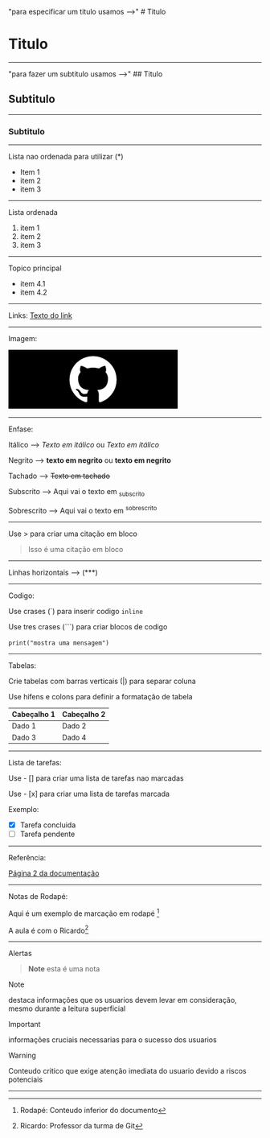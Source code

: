 "para especificar um titulo usamos -->" # Titulo

# Titulo
***
"para fazer um subtitulo usamos -->" ## Titulo

## Subtitulo
***
### Subtitulo
***
Lista nao ordenada para utilizar (*)

* Item 1
* item 2
* item 3
***
  Lista ordenada
1. item 1
2. item 2
3. item 3
***
Topico principal

* item 4.1
* item 4.2
***
Links:
[Texto do link](www.osgurisaoruim.com)
***
Imagem:


![Imagem](https://github.com/ryandeola/UC10_Documento/blob/main/download.png)
***
Enfase:

Itálico -->  *Texto em itálico* ou _Texto em itálico_

Negrito --> **texto em negrito** ou __texto em negrito__

Tachado --> ~~Texto em tachado~~

Subscrito --> Aqui vai o texto em <sub> subscrito </sub>

Sobrescrito --> Aqui vai o texto em <sup> sobrescrito </sup>
***
Use > para criar uma citação em bloco

> Isso é uma citação em bloco
***
Linhas horizontais --> (***) 
***
Codigo:

Use crases (\`) para inserir codigo `inline`

Use tres crases (```) para criar blocos de codigo

`print("mostra uma mensagem")`
***
Tabelas:

Crie tabelas com barras verticais (|) para separar coluna

Use hifens e colons para definir a formatação de tabela

| **Cabeçalho 1** | **Cabeçalho 2** |
|--------------- | --------------- |
| Dado 1          | Dado 2          |
| Dado 3          | Dado 4          |
***
Lista de tarefas:

Use - [] para criar uma lista de tarefas nao marcadas

Use - [x] para criar uma lista de tarefas marcada

Exemplo:
- [x] Tarefa concluida
- [ ] Tarefa pendente
***
Referência:

[Página 2 da documentação](pagina.md)
***
Notas de Rodapé:

Aqui é um exemplo de marcação em rodapé [^1]

A aula é com o Ricardo[^2]

[^1]: Rodapé: Conteudo inferior do documento
[^2]: Ricardo: Professor da turma de Git
***
Alertas
> **Note**
> esta é uma nota

> [!NOTE]
> destaca informações que os usuarios devem levar em consideração, mesmo durante a leitura superficial

> [!IMPORTANT]
>informações cruciais necessarias para o sucesso dos usuarios

> [!WARNING]
> Conteudo critico que exige atenção imediata do usuario devido a riscos potenciais
***

